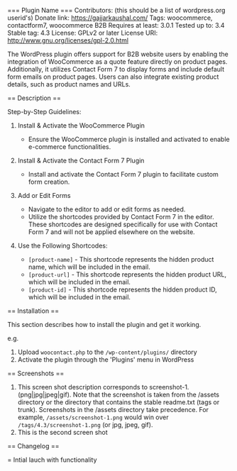 === Plugin Name ===
Contributors: (this should be a list of wordpress.org userid's)
Donate link: https://gajjarkaushal.com/
Tags: woocommerce, contactform7, woocommerce B2B
Requires at least: 3.0.1
Tested up to: 3.4
Stable tag: 4.3
License: GPLv2 or later
License URI: http://www.gnu.org/licenses/gpl-2.0.html

The WordPress plugin offers support for B2B website users by enabling the integration of WooCommerce as a quote feature directly on product pages. Additionally, it utilizes Contact Form 7 to display forms and include default form emails on product pages. Users can also integrate existing product details, such as product names and URLs.

== Description ==

Step-by-Step Guidelines:

1. Install & Activate the WooCommerce Plugin

   - Ensure the WooCommerce plugin is installed and activated to enable e-commerce functionalities.

2. Install & Activate the Contact Form 7 Plugin

   - Install and activate the Contact Form 7 plugin to facilitate custom form creation.

3. Add or Edit Forms

   - Navigate to the editor to add or edit forms as needed.
   - Utilize the shortcodes provided by Contact Form 7 in the editor. These shortcodes are designed specifically for use with Contact Form 7 and will not be applied elsewhere on the website.

4. Use the Following Shortcodes:
   - `[product-name]` - This shortcode represents the hidden product name, which will be included in the email.
   - `[product-url]` - This shortcode represents the hidden product URL, which will be included in the email.
   - `[product-id]` - This shortcode represents the hidden product ID, which will be included in the email.

== Installation ==

This section describes how to install the plugin and get it working.

e.g.

1. Upload `woocontact.php` to the `/wp-content/plugins/` directory
1. Activate the plugin through the 'Plugins' menu in WordPress

== Screenshots ==

1. This screen shot description corresponds to screenshot-1.(png|jpg|jpeg|gif). Note that the screenshot is taken from
   the /assets directory or the directory that contains the stable readme.txt (tags or trunk). Screenshots in the /assets
   directory take precedence. For example, `/assets/screenshot-1.png` would win over `/tags/4.3/screenshot-1.png`
   (or jpg, jpeg, gif).
2. This is the second screen shot

== Changelog ==

= Intial lauch with functionality
